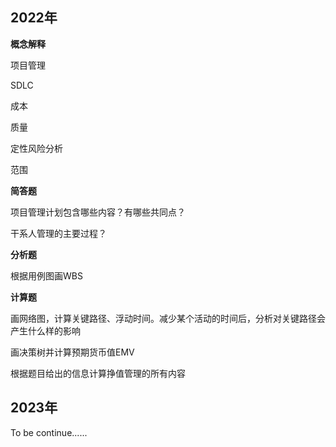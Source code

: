 ## 2022年

**概念解释**

项目管理

SDLC

成本

质量

定性风险分析

范围



**简答题**

项目管理计划包含哪些内容？有哪些共同点？

干系人管理的主要过程？



**分析题**

根据用例图画WBS



**计算题**

画网络图，计算关键路径、浮动时间。减少某个活动的时间后，分析对关键路径会产生什么样的影响

画决策树并计算预期货币值EMV

根据题目给出的信息计算挣值管理的所有内容



## 2023年

To be continue......

